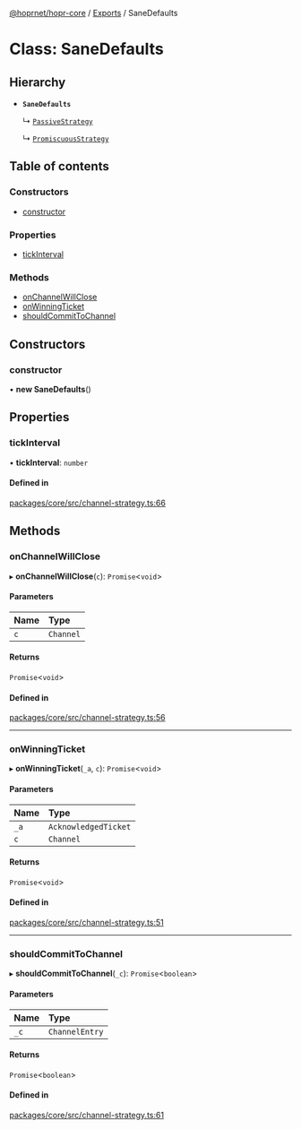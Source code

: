 [@hoprnet/hopr-core](../README.md) / [Exports](../modules.md) / SaneDefaults

# Class: SaneDefaults

## Hierarchy

- **`SaneDefaults`**

  ↳ [`PassiveStrategy`](PassiveStrategy.md)

  ↳ [`PromiscuousStrategy`](PromiscuousStrategy.md)

## Table of contents

### Constructors

- [constructor](SaneDefaults.md#constructor)

### Properties

- [tickInterval](SaneDefaults.md#tickinterval)

### Methods

- [onChannelWillClose](SaneDefaults.md#onchannelwillclose)
- [onWinningTicket](SaneDefaults.md#onwinningticket)
- [shouldCommitToChannel](SaneDefaults.md#shouldcommittochannel)

## Constructors

### constructor

• **new SaneDefaults**()

## Properties

### tickInterval

• **tickInterval**: `number`

#### Defined in

[packages/core/src/channel-strategy.ts:66](https://github.com/hoprnet/hoprnet/blob/master/packages/core/src/channel-strategy.ts#L66)

## Methods

### onChannelWillClose

▸ **onChannelWillClose**(`c`): `Promise`<`void`\>

#### Parameters

| Name | Type |
| :------ | :------ |
| `c` | `Channel` |

#### Returns

`Promise`<`void`\>

#### Defined in

[packages/core/src/channel-strategy.ts:56](https://github.com/hoprnet/hoprnet/blob/master/packages/core/src/channel-strategy.ts#L56)

___

### onWinningTicket

▸ **onWinningTicket**(`_a`, `c`): `Promise`<`void`\>

#### Parameters

| Name | Type |
| :------ | :------ |
| `_a` | `AcknowledgedTicket` |
| `c` | `Channel` |

#### Returns

`Promise`<`void`\>

#### Defined in

[packages/core/src/channel-strategy.ts:51](https://github.com/hoprnet/hoprnet/blob/master/packages/core/src/channel-strategy.ts#L51)

___

### shouldCommitToChannel

▸ **shouldCommitToChannel**(`_c`): `Promise`<`boolean`\>

#### Parameters

| Name | Type |
| :------ | :------ |
| `_c` | `ChannelEntry` |

#### Returns

`Promise`<`boolean`\>

#### Defined in

[packages/core/src/channel-strategy.ts:61](https://github.com/hoprnet/hoprnet/blob/master/packages/core/src/channel-strategy.ts#L61)
